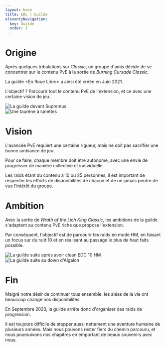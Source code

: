 ```yaml
---
layout: base
title: ERL | Guilde
eleventyNavigation:
  key: Guilde
  order: 1
---
```


<div class="container px-6 py-8 mx-auto font-serif">
    <div class="items-center lg:flex">
        <div class="w-full lg:w-1/2">
            <div class="lg:max-w-lg animate__animated animate__fast animate__bounceInLeft">
                <h1 class="font-mono font-semibold text-2xl text-white uppercase">Origine</h1>
                <p class="mt-2 font-light text-slate-200 text-lg">
                  Après quelques tribulations sur <i>Classic</i>, un groupe d'amis décide de se concentrer sur le contenu PvE à la sortie de <i>Burning Cursade Classic</i>.
                </p>
                <p class="mt-2 font-light text-slate-200 text-lg">
                  La guilde <span class="font-medium">&#60;En Roue Libre&#62;</span> a ainsi été créée en Juin 2021.
                </p>
                <p class="mt-2 font-light text-slate-200 text-lg">
                  L'objectif ? <span class="font-medium">Parcourir tout le contenu PvE</span> de l'extension, et ce avec une certaine <span class="font-medium">vision de jeu</span>.
                </p>
            </div>
        </div>
        <div class="hidden md:flex items-center justify-center w-full mt-6 lg:mt-0 lg:w-1/2">
            <img class="w-full h-full lg:max-w-2xl rounded-xl shadow-xl lazyload" data-src="/img/erl-origine.jpg" alt="La guilde devant Supremus">
        </div>
    </div>
</div>

<div class="container px-6 py-8 mx-auto font-serif">
    <div class="items-center lg:flex">
        <div class="hidden md:flex items-center justify-center w-full mt-6 lg:mt-0 lg:w-1/2">
            <img class="w-full h-full lg:max-w-lg rounded-xl shadow-xl lazyload" data-src="/img/erl-vision.jpg" alt="Une taurène à lunettes">
        </div>
        <div class="w-full lg:w-1/2 lg:ml-4">
            <div class="lg:max-w-2xl animate__animated animate__fast animate__bounceInRight">
                <h1 class="font-mono font-semibold text-2xl text-white uppercase">Vision</h1>
                <p class="mt-2 font-light text-slate-200 text-lg">
                  L'avancée PvE requiert <span class="font-medium">une certaine rigueur</span>, mais ne doit pas sacrifier <span class="font-medium">une bonne ambiance de jeu</span>.
                </p>
                <p class="mt-2 font-light text-slate-200 text-lg">
                  Pour ce faire, chaque membre doit être <span class="font-medium">autonome</span>, avec une envie de <span class="font-medium">progresser de manière collective et individuelle</span>.
                </p>
                <p class="mt-2 font-light text-slate-200 text-lg">
                  Les raids étant du contenu à 10 ou 25 personnes, il est important de <span class="font-medium">respecter les efforts de disponibilités</span> de chacun et de ne jamais perdre de vue <span class="font-medium">l'intérêt du groupe</span>. 
                </p>
            </div>
        </div>
    </div>
</div>

<div class="container px-6 py-8 mx-auto font-serif">
    <div class="items-center lg:flex">
        <div class="w-full lg:w-1/2">
            <div class="lg:max-w-lg animate__animated animate__fast animate__bounceInLeft">
                <h1 class="font-mono font-semibold text-2xl text-white uppercase">Ambition</h1>
                <p class="mt-2 font-light text-slate-200 text-lg">
                  Avec la sortie de <i>Wrath of the Lich King Classic</i>, <span class="font-medium">les ambitions de la guilde s'adaptent</span> au contenu PvE riche que propose l'extension.
                </p>
                <p class="mt-2 font-light text-slate-200 text-lg">
                   Par conséquent, l'objectif est de parcourir les <span class="font-medium">raids en mode HM</span>, en faisant un focus sur du <span class="font-medium">raid 10</span> et en réalisant au passage le plus de haut faits possible.
                </p>
            </div>
        </div>
        <div class="hidden md:flex items-center justify-center w-full mt-6 lg:mt-0 lg:w-1/2">
            <img class="w-full h-full lg:max-w-2xl rounded-xl shadow-xl lazyload" data-src="/img/erl-edc-10-hm.png" alt="La guilde suite après avoir clean EDC 10 HM">
        </div>
    </div>
</div>


<div class="container px-6 py-8 mx-auto font-serif">
    <div class="items-center lg:flex">
        <div class="hidden md:flex items-center justify-center w-full mt-6 lg:mt-0 lg:w-1/2">
            <img class="w-full h-full lg:max-w-lg rounded-xl shadow-xl lazyload" data-src="/img/erl-algalon-10.png" alt="La guilde suite au down d'Algalon">
        </div>
        <div class="w-full lg:w-1/2 lg:ml-4">
            <div class="lg:max-w-2xl animate__animated animate__fast animate__bounceInRight">
                <h1 class="font-mono font-semibold text-2xl text-white uppercase">Fin</h1>
                <p class="mt-2 font-light text-slate-200 text-lg">
                  Malgré notre désir de continuer tous ensemble, les aléas de la vie ont beaucoup changé nos disponibilités.
                </p>
                <p class="mt-2 font-light text-slate-200 text-lg">
                  En Septembre 2023, <span class="font-medium">la guilde arrête donc d'organiser des raids de progression</span>.
                </p>
                <p class="mt-2 font-light text-slate-200 text-lg">
                  Il est toujours difficile de stopper aussi nettement une aventure humaine de plusieurs années. Mais nous pouvons rester <span class="font-medium">fiers du chemin parcouru</span>, et nous poursuivons nos chapitres en emportant <span class="font-medium">de beaux souvenirs</span> avec nous.
                </p>
            </div>
        </div>
    </div>
</div>